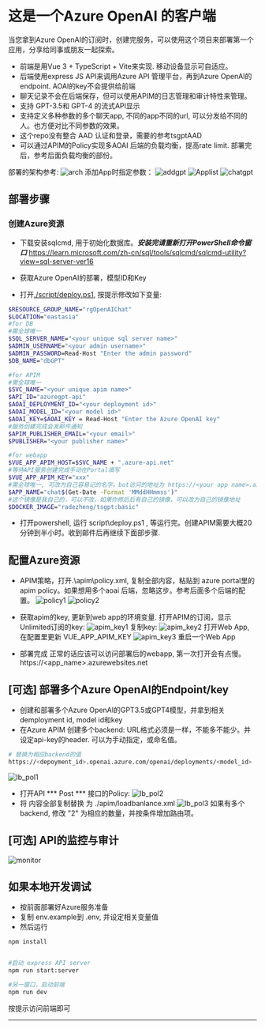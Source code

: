 
# 这是一个Azure OpenAI 的客户端
当您拿到Azure OpenAI的订阅时，创建完服务，可以使用这个项目来部署第一个应用，分享给同事或朋友一起探索。<br/>


- 前端是用Vue 3 + TypeScript + Vite来实现. 移动设备显示可自适应。<br/>
- 后端使用express JS API来调用Azure API 管理平台，再到Azure OpenAI的endpoint. AOAI的key不会提供给前端<br/>
- 聊天记录不会在后端保存，但可以使用APIM的日志管理和审计特性来管理。
- 支持 GPT-3.5和 GPT-4 的流式API显示
- 支持定义多种参数的多个聊天app, 不同的app不同的url, 可以分发给不同的人。也方便对比不同参数的效果。
- 这个repo没有整合 AAD 认证和登录，需要的参考tsgptAAD
- 可以通过APIM的Policy实现多AOAI 后端的负载均衡，提高rate limit. 部署完后，参考后面负载均衡的部份。

部署的架构参考:
![arch](./images/EnterpriseAOAI-Architecture.png)
添加App时指定参数：
![addgpt](./images/addgpt.png)
![Applist](./images/applist.png)
![chatgpt](./images/chatgpt.png)

## 部署步骤
### 创建Azure资源
- 下载安装sqlcmd, 用于初始化数据库。***安装完请重新打开PowerShell命令窗口***  https://learn.microsoft.com/zh-cn/sql/tools/sqlcmd/sqlcmd-utility?view=sql-server-ver16

- 获取Azure OpenAI的部署，模型ID和Key

- 打开[./script/deploy.ps1](./script/deploy.ps1), 按提示修改如下变量:

```bash
$RESOURCE_GROUP_NAME="rgOpenAIChat"
$LOCATION="eastasia"
#for DB
#需全球唯一
$SQL_SERVER_NAME="<your unique sql server name>"
$ADMIN_USERNAME="<your admin username>"
$ADMIN_PASSWORD=Read-Host "Enter the admin password"
$DB_NAME="dbGPT"

#for APIM
#需全球唯一
$SVC_NAME="<your unique apim name>"
$API_ID="azuregpt-api"
$AOAI_DEPLOYMENT_ID="<your deployment id>"
$AOAI_MODEL_ID="<your model id>"
$AOAI_KEY=$AOAI_KEY = Read-Host "Enter the Azure OpenAI key"
#服务创建完成会发邮件通知
$APIM_PUBLISHER_EMAIL="<your email>"
$PUBLISHER="<your publisher name>"

#for webapp
$VUE_APP_APIM_HOST=$SVC_NAME + ".azure-api.net"
#等待API服务创建完成手动在Portal填写
$VUE_APP_APIM_KEY="xxx"
#需全球唯一, 可改为自己容易记的名字。bot访问的地址为 https://<your app name>.azurewebsites.net
$APP_NAME="chat$(Get-Date -Format 'MMddHHmmss')"
#这个镜像是我自己的，可以不改。如果你修后后有自己的镜像，可以改为自己的镜像地址
$DOCKER_IMAGE="radezheng/tsgpt:basic"

```

- 打开powershell, 运行 script\deploy.ps1 , 等运行完。创建APIM需要大概20分钟到半小时。收到邮件后再继续下面部步骤.

## 配置Azure资源
 - APIM策略，打开.\apim\policy.xml, 复制全部内容，粘贴到 azure portal里的apim policy。如果想用多个aoai 后端，忽略这步。参考后面多个后端的配置。
 ![policy1](./images/apipolicy1.png)
 ![policy2](./images/apim_policy_2.png)

 - 获取apim的key, 更新到web app的环境变量.
 打开APIM的订阅，显示Unlimited订阅的key:
 ![apim_key1](./images/apim_key1.png)
 复制key:
 ![apim_key2](./images/apim_key2.png)
 打开Web App, 在配置里更新 VUE_APP_APIM_KEY
 ![apim_key3](./images/apim_key3.png)
 重启一个Web App

 - 部署完成
 正常的话应该可以访问部署后的webapp, 第一次打开会有点慢。
 https://<app_name>.azurewebsites.net
 

## [可选] 部署多个Azure OpenAI的Endpoint/key
- 创建和部署多个Azure OpenAI的GPT3.5或GPT4模型，并拿到相关demployment id, model id和key
- 在Azure APIM 创建多个backend:
URL格式必须是一样，不能多不能少。并设定api-key的header. 可以为手动指定，或命名值。
```bash
# 替换为相应backend的值 
https://<depoyment_id>.openai.azure.com/openai/deployments/<model_id>  
```
![lb_pol1](./images/lb_policy_0.png)
- 打开API *** Post *** 接口的Policy:
![lb_pol2](./images/lb_policy_1.png)
- 将 内容全部复制替换 为 ./apim/loadbanlance.xml
![lb_pol3](./images/lb_policy_2.png)
如果有多个backend, 修改 "2" 为相应的数量，并按条件增加路由项。
## [可选] API的监控与审计
![monitor](./images/apim_monitor.png)

## 如果本地开发调试
- 按前面部署好Azure服务准备
- 复制 env.example到 .env, 并设定相关变量值
- 然后运行
```bash
npm install


#启动 express API server
npm run start:server

#另一窗口，启动前端
npm run dev
```
按提示访问前端即可

--- 


